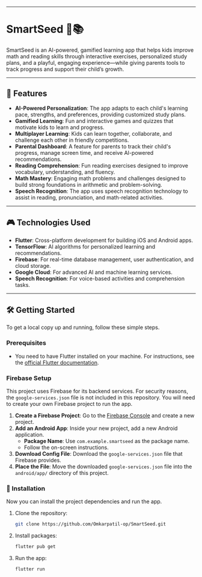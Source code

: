 
-----

# SmartSeed 🌱📚

SmartSeed is an AI-powered, gamified learning app that helps kids improve math and reading skills through interactive exercises, personalized study plans, and a playful, engaging experience—while giving parents tools to track progress and support their child’s growth.

-----

## 🚀 Features

  - **AI-Powered Personalization**: The app adapts to each child's learning pace, strengths, and preferences, providing customized study plans.
  - **Gamified Learning**: Fun and interactive games and quizzes that motivate kids to learn and progress.
  - **Multiplayer Learning**: Kids can learn together, collaborate, and challenge each other in friendly competitions.
  - **Parental Dashboard**: A feature for parents to track their child's progress, manage screen time, and receive AI-powered recommendations.
  - **Reading Comprehension**: Fun reading exercises designed to improve vocabulary, understanding, and fluency.
  - **Math Mastery**: Engaging math problems and challenges designed to build strong foundations in arithmetic and problem-solving.
  - **Speech Recognition**: The app uses speech recognition technology to assist in reading, pronunciation, and math-related activities.

-----

## 🎮 Technologies Used

  - **Flutter**: Cross-platform development for building iOS and Android apps.
  - **TensorFlow**: AI algorithms for personalized learning and recommendations.
  - **Firebase**: For real-time database management, user authentication, and cloud storage.
  - **Google Cloud**: For advanced AI and machine learning services.
  - **Speech Recognition**: For voice-based activities and comprehension tasks.

-----

## 🛠️ Getting Started

To get a local copy up and running, follow these simple steps.

### Prerequisites

  * You need to have Flutter installed on your machine. For instructions, see the [official Flutter documentation](https://flutter.dev/docs/get-started/install).

### Firebase Setup

This project uses Firebase for its backend services. For security reasons, the `google-services.json` file is not included in this repository. You will need to create your own Firebase project to run the app.

1.  **Create a Firebase Project**: Go to the [Firebase Console](https://console.firebase.google.com/) and create a new project.
2.  **Add an Android App**: Inside your new project, add a new Android application.
      * **Package Name**: Use `com.example.smartseed` as the package name.
      * Follow the on-screen instructions.
3.  **Download Config File**: Download the `google-services.json` file that Firebase provides.
4.  **Place the File**: Move the downloaded `google-services.json` file into the `android/app/` directory of this project.

### 📱 Installation

Now you can install the project dependencies and run the app.

1.  Clone the repository:
    ```bash
    git clone https://github.com/Omkarpatil-op/SmartSeed.git
    ```
2.  Install packages:
    ```bash
    flutter pub get
    ```
3.  Run the app:
    ```bash
    flutter run
    ```
